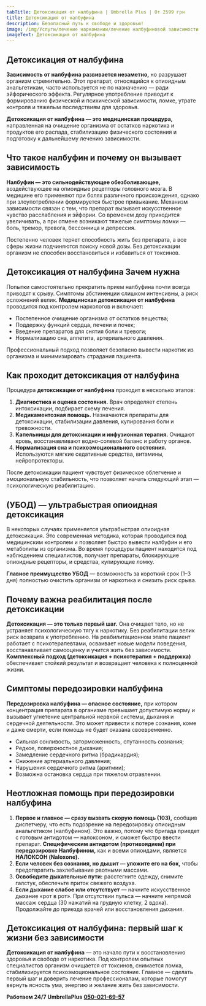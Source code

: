 ```yaml
---
tabTitle: Детоксикация от налбуфина | Umbrella Plus | От 2599 грн
title: Детоксикация от налбуфина
description: Безопасный путь к свободе и здоровью!
image: /img/Услуги/лечение наркомании/лечение налбуфиновой зависимости.jpg
imageText: Детоксикация от налбуфина
---
```


## Детоксикация от налбуфина

**Зависимость от налбуфина развивается незаметно,** но разрушает организм стремительно. Этот препарат, относящийся к опиоидным анальгетикам, часто используется не по назначению — ради эйфорического эффекта. Регулярное употребление приводит к формированию физической и психической зависимости, ломке, утрате контроля и тяжелым последствиям для здоровья.

**Детоксикация от налбуфина — это медицинская процедура,** направленная на очищение организма от остатков наркотика и продуктов его распада, стабилизацию физического состояния и подготовку к дальнейшему лечению зависимости.

## Что такое налбуфин и почему он вызывает зависимость

**Налбуфин — это сильнодействующее обезболивающее,** воздействующее на опиоидные рецепторы головного мозга. В медицине его применяют при болях различного происхождения, однако при злоупотреблении формируется быстрое привыкание. Механизм зависимости связан с тем, что препарат вызывает искусственное чувство расслабления и эйфории. Со временем дозу приходится увеличивать, а при отмене возникают тяжелые симптомы ломки — боль, тремор, тревога, бессонница и депрессия.

Постепенно человек теряет способность жить без препарата, а все сферы жизни подчиняются поиску новой дозы. Без детоксикации организм не способен восстановиться и избавиться от токсинов.

## Детоксикация от налбуфина Зачем нужна

Попытки самостоятельно прекратить прием налбуфина почти всегда приводят к срыву. Симптомы абстиненции слишком интенсивны, а риск осложнений велик. **Медицинская детоксикация от налбуфина** проводится под контролем наркологов и включает:

* Постепенное очищение организма от остатков вещества;
* Поддержку функций сердца, печени и почек;
* Введение препаратов для снятия боли и тревоги;
* Нормализацию сна, аппетита, артериального давления.

Профессиональный подход позволяет безопасно вывести наркотик из организма и минимизировать страдания пациента.

## Как проходит детоксикация от налбуфина

Процедура **детоксикации от налбуфина** проходит в несколько этапов:

1. **Диагностика и оценка состояния.** Врач определяет степень интоксикации, подбирает схему лечения.
2. **Медикаментозная помощь.** Назначаются препараты для детоксикации, стабилизации давления, купирования боли и тревожности.
3. **Капельницы для детоксикации и инфузионная терапия.** Очищают кровь, восстанавливают водно-солевой баланс и работу органов.
4. **Нормализация сна и психоэмоционального состояния.** Используются мягкие седативные средства, витамины, нейропротекторы.

После детоксикации пациент чувствует физическое облегчение и эмоциональную стабильность, что позволяет начать следующий этап — психологическую реабилитацию.

## (УБОД) — ультрабыстрая опиоидная детоксикация

В некоторых случаях применяется ультрабыстрая опиоидная детоксикация. Это современная методика, которая проводится под медицинским контролем и позволяет быстро вывести налбуфин и его метаболиты из организма. Во время процедуры пациент находится под наблюдением специалистов, получает препараты, блокирующие опиоидные рецепторы, и средства, купирующие ломку.

**Главное преимущество УБОД** — возможность за короткий срок (1–3 дня) полностью очистить организм от наркотика и снизить риск срыва.

## Почему важна реабилитация после детоксикации

**Детоксикация — это только первый шаг.** Она очищает тело, но не устраняет психологическую тягу к наркотику. Без реабилитации велик риск возврата к употреблению. На реабилитационном этапе пациент работает с психотерапевтами, осваивает новые модели поведения, восстанавливает самооценку и учится жить без зависимости. **Комплексный подход (детоксикация + психотерапия + поддержка)** обеспечивает стойкий результат и возвращает человека к полноценной жизни.

## Симптомы передозировки налбуфина

**Передозировка налбуфина — опасное состояние,** при котором концентрация препарата в организме превышает допустимую норму и вызывает угнетение центральной нервной системы, дыхания и сердечной деятельности. Это может привести к потере сознания, коме и даже смерти, если помощь не будет оказана своевременно.

* Сильная сонливость, заторможенность, спутанность сознания;
* Редкое, поверхностное дыхание;
* Замедление сердечного ритма (брадикардия);
* Снижение артериального давления;
* Нарушения сердечного ритма (аритмии);
* Возможна остановка сердца при тяжелом отравлении.

## Неотложная помощь при передозировки налбуфина

1. **Первое и главное — сразу вызвать скорую помощь (103),** сообщив диспетчеру, что есть подозрение на передозировку опиоидным анальгетиком (налбуфином). Это важно, потому что бригада приедет с готовым антидотом — налоксоном, и сможет быстро ввести препарат.  **Специфическим антидотом (противоядием) при передозировке Налбуфином,** как и всеми опиоидами, является **НАЛОКСОН (Naloxone).**
2. **Если человек без сознания, но дышит — уложите его на бок,** чтобы предотвратить захлебывание рвотными массами.
3. **Освободите дыхательные пути:** расстегните одежду, снимите галстук, обеспечьте приток свежего воздуха.
4. **Если дыхание слабое или отсутствует** — начните искусственное дыхание «рот в рот». При отсутствии пульса — начните непрямой массаж сердца (30 нажатий на грудную клетку, 2 вдоха). Продолжайте до приезда врачей или восстановления дыхания.

## Детоксикация от налбуфина: первый шаг к жизни без зависимости

**Детоксикация от налбуфина** — это начало пути к восстановлению здоровья и свободе от наркотика. Под контролем опытных специалистов организм очищается от токсинов, снимается ломка, стабилизируется психоэмоциональное состояние. Главное — сделать первый шаг и доверить лечение профессионалам, которые помогут вернуть ясность ума, энергию и желание жить без зависимости.

**Работаем 24/7 UmbrellaPlus** **[050-021-69-57](tel:0500216957)**
